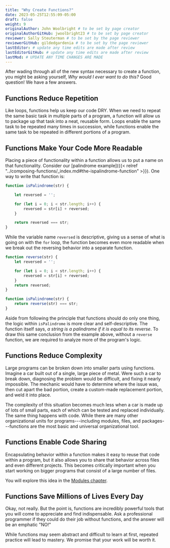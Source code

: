 ```yaml
---
title: "Why Create Functions?"
date: 2023-05-25T12:55:09-05:00
draft: false
weight: 9
originalAuthor: John Woolbright # to be set by page creator
originalAuthorGitHub: jwoolbright23 # to be set by page creator
reviewer: Sally Steuterman # to be set by the page reviewer
reviewerGitHub: gildedgardenia # to be set by the page reviewer
lastEditor: # update any time edits are made after review
lastEditorGitHub: # update any time edits are made after review
lastMod: # UPDATE ANY TIME CHANGES ARE MADE
---
```


After wading through all of the new syntax necessary to create a function, you
might be asking yourself, *Why would I ever want to do this?* Good question! We
have a few answers.

## Functions Reduce Repetition

Like loops, functions help us keep our code DRY. When we need to repeat the same basic task in multiple parts of a program, a function will allow us to package up that task into a neat, reusable form. Loops enable the same task to be repeated many times in succession, while functions enable the same task to be repeated in different portions of a program.

## Functions Make Your Code More Readable

Placing a piece of functionality within a function allows us to put a name on that functionality. Consider our [palindrome example]({{< relref "../composing-functions/_index.md#the-ispalindrome-function" >}}). One way to write that function is:

```javascript
function isPalindrome(str) {

    let reversed = '';

    for (let i = 0; i < str.length; i++) {
        reversed = str[i] + reversed;
    }

    return reversed === str;
}
```

While the variable name `reversed` is descriptive, giving us a sense of what is going on with the `for` loop, the function becomes even more readable when we break out the reversing behavior into a separate function.

```javascript
function reverse(str) {
    let reversed = '';

    for (let i = 0; i < str.length; i++) {
        reversed = str[i] + reversed;
    }
    return reversed;
}

function isPalindrome(str) {
    return reverse(str) === str;
}
```

Aside from following the principle that functions should do only one thing, the logic within `isPalindrome` is more clear and self-descriptive. The function itself says, *a string is a palindrome if it is equal to its reverse*. To draw this same conclusion from the example above, without a `reverse` function, we are required to analyze more of the program's logic.

## Functions Reduce Complexity

Large programs can be broken down into smaller parts using functions. Imagine a car built out of a single, large piece of metal. Were such a car to break down, diagnosing the problem would be difficult, and fixing it nearly impossible. The mechanic would have to determine where the issue was, then cut apart the bad portion, create a custom-made replacement portion, and weld it into place. 

The complexity of this situation becomes much less when a car is made up of lots of small parts, each of which can be tested and replaced individually. The same thing happens with code. While there are many other organizational units for programs---including modules, files, and packages---functions are the most basic and universal organizational tool. 

## Functions Enable Code Sharing

Encapsulating behavior within a function makes it easy to reuse that code
within a program, but it also allows you to share that behavior across files
and even different projects. This becomes critically important when you start
working on bigger programs that consist of a large number of files.
<!-- TODO: Add link below when available -->
You will explore this idea in the [Modules chapter]().

## Functions Save Millions of Lives Every Day

Okay, not really. But the point is, functions are incredibly powerful tools that you will come to appreciate and find indispensable. Ask a professional programmer if they could do their job without functions, and the answer will be an emphatic "NO!" 

While functions may seem abstract and difficult to learn at first, repeated practice will lead to mastery. We promise that your work will be worth it. 
